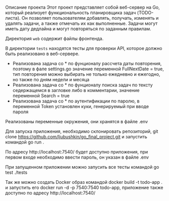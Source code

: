 Описание проекта
Этот проект представляет собой веб-сервер на Go, который реализует функциональность планировщика задач (TODO-листа). Он позволяет пользователям добавлять, получать, изменять и удалять задачи, а также отмечать их как выполненные. Задачи могут иметь дату дедлайна и могут повторяться по заданным правилам.

Директория `web` содержит файлы фронтенда.

В директории `tests` находятся тесты для проверки API, которое должно быть реализовано в веб-сервере.
 - Реализована задача со * по фунционалу рассчета даты повторения, поэтому в фале settings.go значение переменной FullNextDate = true, тип повторения можно выбирать не только ежедневно и ежегодно, но также по дням недели и месяца
 - Реализована задача со * по фунционалу поиска задач по тексту седержащемся в загловке либо в комментарии, значение переменной 
 Search = true
 - Реализована задача со * по аутентификации по паролю, в переменной Token установлен куки, генерируемый при вводе пароля

Реализованы переменные окружения, они хранятся в файле .env

Для запуска приложения, необходимо склонировать репозиторий, git clone https://github.com/ljubushkin/go_final_project.git и запустить командой go run .

По адресу http://localhost:7540/ будет доступно приложения, при первом входе необходимо ввести пароль, он указан в файле .env

При запущенном приложении можно запусить все тесты командой go test ./tests

Так же можно создать Docker образ командой docker build -t todo-app . и запустить его docker run -d -p 7540:7540 todo-app, приложение также доступно по адресу http://localhost:7540/








